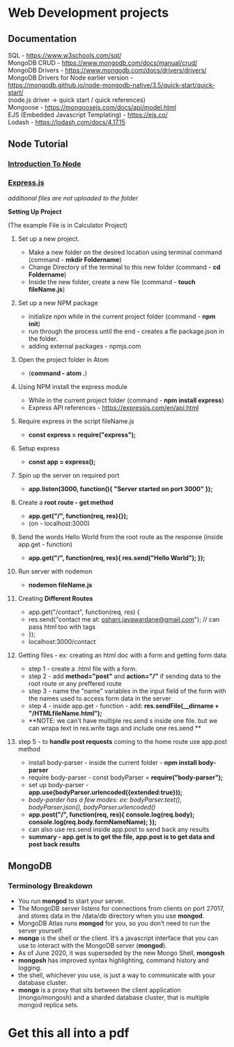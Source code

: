 # Web Development projects
## Documentation

SQL - https://www.w3schools.com/sql/ <br/>
MongoDB CRUD - https://www.mongodb.com/docs/manual/crud/ <br/>
MongoDB Drivers - https://www.mongodb.com/docs/drivers/drivers/ <br/>
MongoDB Drivers for Node earlier version - https://mongodb.github.io/node-mongodb-native/3.5/quick-start/quick-start/ <br/>
(node.js driver -> quick start / quick references) <br/>
Mongoose - https://mongoosejs.com/docs/api/model.html <br/>
EJS (Embedded Javascript Templating) - https://ejs.co/ <br/>
Lodash - https://lodash.com/docs/4.17.15

## Node Tutorial
### [Introduction To Node](https://github.com/oshani-jayawardane/HTML_projects/tree/main/intro-to-node)
### [Express.js](https://github.com/oshani-jayawardane/HTML_projects/tree/main/my-express-server)
_additional files are not uploaded to the folder_ <br/>

**Setting Up Project** <br/>

(The example File is in Calculator Project) <br/>

1. Set up a new project.
      * Make a new folder on the desired location using terminal command (command - **mkdir Foldername**)
      * Change Directory of the terminal to this new folder (command - **cd Foldername**)
      * Inside the new folder, create a new file (command - **touch fileName.js**)

2. Set up a new NPM package
     * initialize npm while in the current project folder (command - **npm init**)
     * run through the process until the end - creates a fle package.json in the folder.
     * adding external packages - npmjs.com

3. Open the project folder in Atom 
    * (**command - atom .**)

4. Using NPM install the express module
    * While in the current project folder (command - **npm install express**)
    * Express API references - https://expressjs.com/en/api.html

5. Require express in the script fileName.js
    * **const express = require("express");**
   
6. Setup express
    * **const app = express();**

7. Spin up the server on required port
    * **app.listen(3000, function(){ "Server started on port 3000" });**

8. Create a **root route - get method**
    * **app.get("/", function(req, res){});**
    * (on - localhost:3000)

9. Send the words Hello World from the root route as the response (inside app.get - function)
    * **app.get("/", function(req, res){ res.send("Hello World"); });**

10. Run server with nodemon
    * **nodemon fileName.js**

11. Creating **Different Routes**
    * app.get("/contact", function(req, res) { 
    * res.send("contact me at: oshani.jayawardane@gmail.com"); // can pass html too with tags 
    * });
    * localhost:3000/contact
    
12. Getting files - ex: creating an html doc with a form and getting form data
    * step 1 - create a .html file with a form.
    * step 2 - add **method="post"** and **action="/"** if sending data to the root route or any preffered route
    * step 3 - name the "name" variables in the input field of the form with the names used to access form data in the server
    * step 4 - inside app.get - function - add: **res.sendFile(__dirname + "/HTMLfileName.html");**
    * **NOTE: we can't have multiple res.send s inside one file. but we can wrapa text in res.write tags and include one res.send **

13. step 5 - to **handle post requests** coming to the home route use app.post method
    * install body-parser - inside the current folder - **npm install body-parser**
    * require body-parser - const bodyParser = **require("body-parser");**
    * set up body-parser - **app.use(bodyParser.urlencoded({extended:true}));**
    * _body-parder has a few modes: ex: bodyParser.text(), bodyParser.json(), bodyParser.urlencoded()_
    * **app.post("/", function(req, res){ console.log(req.body); console.log(req.body.formNameName); });**
    * can also use res.send inside app.post to send back any results
    * **summary - app.get is to get the file, app.post is to get data and post back results**

## MongoDB
### Terminology Breakdown

* You run **mongod** to start your server.
* The MongoDB server listens for connections from clients on port 27017, and stores data in the /data/db directory when you use **mongod**.
* MongoDB Atlas runs **mongod** for you, so you don’t need to run the server yourself.
* **mongo** is the shell or the client. It’s a javascript interface that you can use to interact with the MongoDB server (**mongod**).
* As of June 2020, it was superseded by the new Mongo Shell, **mongosh**
* **mongosh** has improved syntax highlighting, command history and logging.
* the shell, whichever you use, is just a way to communicate with your database cluster.
* **mongo** is a proxy that sits between the client application (mongo/mongosh) and a sharded database cluster, that is multiple mongod replica sets.

# Get this all into a pdf
